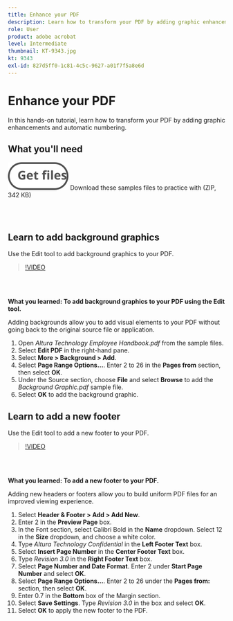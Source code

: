 ```yaml
---
title: Enhance your PDF
description: Learn how to transform your PDF by adding graphic enhancements and automatic numbering
role: User
product: adobe acrobat
level: Intermediate
thumbnail: KT-9343.jpg
kt: 9343
exl-id: 827d5ff0-1c81-4c5c-9627-a01f7f5a8e6d
---
```

# Enhance your PDF

In this hands-on tutorial, learn how to transform your PDF by adding graphic enhancements and automatic numbering.

## What you'll need

[![Get files](../assets/Getfiles.svg)](../assets/Enhance.zip)
Download these samples files to practice with (ZIP, 342 KB)

 <br>&nbsp;

## Learn to add background graphics

Use the Edit tool to add background graphics to your PDF.

>[!VIDEO](https://video.tv.adobe.com/v/338746?hidetitle=true)

 <br>&nbsp;

**What you learned: To add background graphics to your PDF using the Edit tool.**

Adding backgrounds allow you to add visual elements to your PDF without going back to the original source file or application.

1. Open *Altura Technology Employee Handbook.pdf* from the sample files.
1. Select **Edit PDF** in the right-hand pane. 
1. Select **More > Background > Add**.
1. Select **Page Range Options…**.
    Enter 2 to 26 in the **Pages from** section, then select **OK**.
1. Under the Source section, choose **File** and select **Browse** to add the *Background Graphic.pdf* sample file.
1. Select **OK** to add the background graphic.

## Learn to add a new footer

Use the Edit tool to add a new footer to your PDF.

>[!VIDEO](https://video.tv.adobe.com/v/338745?hidetitle=true)

 <br>&nbsp;

**What you learned: To add a new footer to your PDF.**

Adding new headers or footers allow you to build uniform PDF files for an improved viewing experience.

1. Select **Header & Footer > Add > Add New**.
1. Enter 2 in the **Preview Page** box.
1. In the Font section, select Calibri Bold in the **Name** dropdown.
    Select 12 in the **Size** dropdown, and choose a white color.
1. Type *Altura Technology Confidential* in the **Left Footer Text** box.
1. Select **Insert Page Number** in the **Center Footer Text** box.
1. Type *Revision 3.0* in the **Right Footer Text** box.
1. Select **Page Number and Date Format**.
    Enter 2 under **Start Page Number** and select **OK**.
1. Select **Page Range Options…**.
    Enter 2 to 26 under the **Pages from:** section, then select **OK**.
1. Enter 0.7 in the **Bottom** box of the Margin section.
1. Select **Save Settings**.
    Type *Revision 3.0* in the box and select **OK**.
1. Select **OK** to apply the new footer to the PDF.
